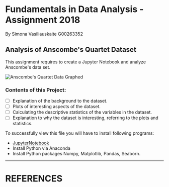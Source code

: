 # Fundamentals in Data Analysis - Assignment 2018
By Simona Vasiliauskaite G00263352

## Analysis of Anscombe's Quartet Dataset

This assignment requires to create a Jupyter Notebook and analyze Anscombe's data set.

![Anscombe's Quartet Data Graphed](https://en.wikipedia.org/wiki/Anscombe%27s_quartet#/media/File:Anscombe%27s_quartet_3.svg)

### Contents of this Project:

- [ ] Explanation of the background to the dataset.
- [ ] Plots of interesting aspects of the dataset.
- [ ] Calculating the descriptive statistics of the variables in the dataset.
- [ ] Explanation to why the dataset is interesting, referring to the plots and statistics.

To successfully view this file you will have to install following programs:

* [JupyterNotebook](http://jupyter.org/)
* Install Python via Anaconda
* Install Python packages Numpy, Matplotlib, Pandas, Seaborn.

----------------------------------------------------------------------------------

# REFERENCES
